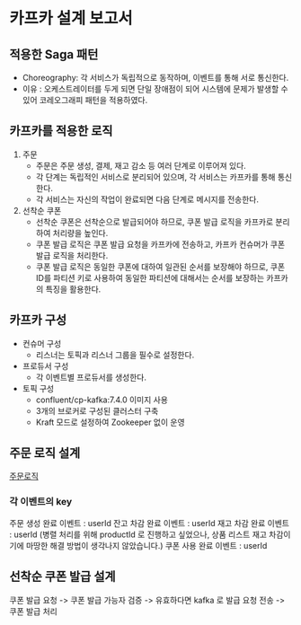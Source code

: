 # 카프카 설계 보고서

## 적용한 Saga 패턴
- Choreography: 각 서비스가 독립적으로 동작하며, 이벤트를 통해 서로 통신한다.
- 이유 : 오케스트레이터를 두게 되면 단일 장애점이 되어 시스템에 문제가 발생할 수 있어 코레오그래피 패턴을 적용하였다.

## 카프카를 적용한 로직
1. 주문
    - 주문은 주문 생성, 결제, 재고 감소 등 여러 단계로 이루어져 있다.
    - 각 단계는 독립적인 서비스로 분리되어 있으며, 각 서비스는 카프카를 통해 통신한다.
    - 각 서비스는 자신의 작업이 완료되면 다음 단계로 메시지를 전송한다.
2. 선착순 쿠폰
    - 선착순 쿠폰은 선착순으로 발급되어야 하므로, 쿠폰 발급 로직을 카프카로 분리하여 처리량을 높인다.
    - 쿠폰 발급 로직은 쿠폰 발급 요청을 카프카에 전송하고, 카프카 컨슈머가 쿠폰 발급 로직을 처리한다.
    - 쿠폰 발급 로직은 동일한 쿠폰에 대하여 일관된 순서를 보장해야 하므로, 쿠폰 ID를 파티션 키로 사용하여 동일한 파티션에 대해서는 순서를 보장하는 카프카의 특징을 활용한다.

## 카프카 구성
- 컨슈머 구성
  - 리스너는 토픽과 리스너 그룹을 필수로 설정한다.
- 프로듀서 구성
  - 각 이벤트별 프로듀서를 생성한다. 
- 토픽 구성
  - confluent/cp-kafka:7.4.0 이미지 사용
  - 3개의 브로커로 구성된 클러스터 구축
  - Kraft 모드로 설정하여 Zookeeper 없이 운영

## 주문 로직 설계
[주문로직](./주문로직설계.jpeg)

### 각 이벤트의 key
주문 생성 완료 이벤트 : userId
잔고 차감 완료 이벤트 : userId
재고 차감 완료 이벤트 : userId (병렬 처리를 위해 productId 로 진행하고 싶었으나, 상품 리스트 재고 차감이기에 마땅한 해결 방법이 생각나지 않았습니다.)
쿠폰 사용 완료 이벤트 : userId

## 선착순 쿠폰 발급 설계
쿠폰 발급 요청 -> 쿠폰 발급 가능자 검증 -> 유효하다면 kafka 로 발급 요청 전송 -> 쿠폰 발급 처리